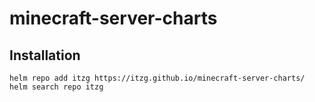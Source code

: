 # minecraft-server-charts

## Installation

```console
helm repo add itzg https://itzg.github.io/minecraft-server-charts/
helm search repo itzg
```

